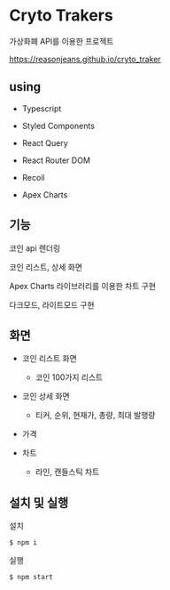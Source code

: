 # Cryto Trakers
가상화폐 API를 이용한 프로젝트

https://reasonjeans.github.io/cryto_traker


## using
- Typescript

- Styled Components

- React Query

- React Router DOM

- Recoil

- Apex Charts


## 기능
코인 api 렌더링

코인 리스트, 상세 화면

Apex Charts 라이브러리를 이용한 차트 구현

다크모드, 라이트모드 구현


## 화면
- 코인 리스트 화면
  - 코인 100가지 리스트

- 코인 상세 화면
  - 티커, 순위, 현재가, 총량, 최대 발행량

- 가격

- 차트
  - 라인, 캔들스틱 차트


## 설치 및 실행
설치
```
$ npm i
```

실행
```
$ npm start
```

  
